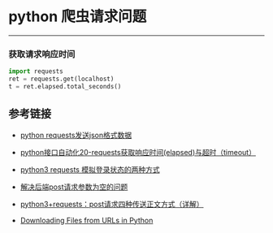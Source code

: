 # python 爬虫请求问题
***
### 获取请求响应时间
```python
import requests
ret = requests.get(localhost)
t = ret.elapsed.total_seconds()
```

## 参考链接
- [python requests发送json格式数据](https://blog.csdn.net/weixin_41004350/article/details/78705415)
- [python接口自动化20-requests获取响应时间(elapsed)与超时（timeout）](https://www.cnblogs.com/yoyoketang/p/8035428.html)
- [python3 requests 模拟登录状态的两种方式](https://blog.csdn.net/u010895119/article/details/80584842)

- [解决后端post请求参数为空的问题](https://blog.csdn.net/wron_path/article/details/105938977)
- [python3+requests：post请求四种传送正文方式（详解）](https://www.cnblogs.com/insane-mr-li/p/9145152.html)

- [Downloading Files from URLs in Python](https://www.codementor.io/@aviaryan/downloading-files-from-urls-in-python-77q3bs0un)